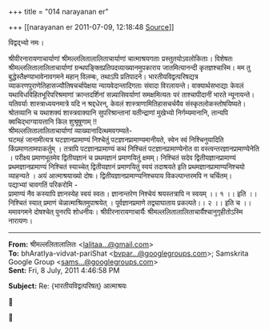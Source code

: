 +++
title = "014 narayanan er"

+++
[[narayanan er	2011-07-09, 12:18:48 [Source](https://groups.google.com/g/bvparishat/c/siDEI31hONQ)]]



विद्वद्भ्यो नमः।  

श्रीवीरनारायणाचार्याणां श्रीमल्ललितालालिताचार्याणां चात्माश्रयगताः प्रस्तुतयोऽवलोकिताः। विशेषतः श्रीमल्ललितालालिताचार्याणां ग्रन्थपङ्क्तिप्रतिपदव्याख्यानमुपकाराय जातमित्यानन्दी कृतज्ञश्चास्मि। मम तु बुद्धेस्तैक्ष्ण्याभावेनावगमने महान् विलम्बः, तथाऽपि प्रतिपादने। भारतीयविद्वत्परिषद्यत्र व्याकरणपुराणेतिहासज्यौतिषचर्चापेक्षया न्यायवेदान्तादिगताः संवादा विरलायन्ते। वाक्यार्थसभाद्याः केवलं यथाविधविहितभूरिपरिश्रमाणां क्रान्तदर्शिनां सन्न्यासिवर्याणां समक्षमित्यतः परं ताश्चापीदानीं भारते न्यूनायन्ते। यतिवर्याः शास्त्राध्ययनमात्रे यदि न श्रद्दधेरन्, केवलं शास्त्राणामितिहासचर्चयैव संस्कृतलोकस्तोषयिष्यते। श्रोतव्यानि च यथाशक्यं शास्त्रवाक्यानि सुपरिश्रान्तानां यतीन्द्राणां मुखेभ्यो निर्गम्यमानानि, तान्यपि क्वचिद्भाग्यायत्तानि किल शुश्रूषूणाम् !!  
श्रीमल्ललितालालिताचार्याणां व्याख्यानादित्थमवगम्यते-  
घटमहं जानामीत्यत्र घटज्ञानप्रामाण्यं निश्चेतुं पटज्ञानप्रामाण्यमानीयते, स्वेन स्वं निश्चिनुयादिति किंप्रमाणतामपाकर्तुम् । तत्रापि पटज्ञानप्रामाण्यं कथं निश्चितं पटज्ञानप्रामाण्येनोत वा वस्त्वन्तरज्ञानप्रामाण्येनेति । परीक्ष्य प्रमाणभूतमेव द्वितीयज्ञानं च प्रथमज्ञानं प्रमाणयितुं क्षमम्। निश्चितं सदेव द्वितीयज्ञानप्रामाण्यं
प्रथमज्ञानप्रामाण्यं निश्चितं स्याच्चेत् द्वितीयज्ञानं प्रमाणयितुं स्वयं तदाश्रयते इति प्रथमज्ञानप्रामाण्यनिश्चयो व्याहन्यते । अयं आत्माश्रयाख्यो दोषः। द्वितीयज्ञानप्रामाण्यनिश्चयाय विकल्पान्तरमपि न चर्चितम्।  
पद्याभ्यां चावगतिं परिकरोमि -  
प्रामाण्यं नैव कस्यापि ज्ञानस्येह स्वयं स्वतः। ज्ञानान्तरेण निश्चेयं श्रयस्तत्रापि न स्वयम् ।। १ ।। इति ।।  
निश्चितं स्यात् प्रमाणं चेन्नात्माश्रितमुपाश्रयेत् । पूर्वज्ञानप्रमाणे तद्व्याघाताय प्रकल्पते।। २ ।। इति च ।।  
ममावगमने दोषश्चेत् पुनरपि शोधनीयः। श्रीवीरनारायणाचार्यैः श्रीमल्ललितालालिताचार्यैश्चानुगृहीतोऽस्मि नारायणः।  
  
  

  

  

------------------------------------------------------------------------

**From:** श्रीमल्ललितालालितः \<[lalitaa...@gmail.com]()\>  
**To:** bhAratIya-vidvat-pariShat \<[bvpar...@googlegroups.com]()\>; Samskrita Google Group \<[sams...@googlegroups.com]()\>  
**Sent:** Fri, 8 July, 2011 4:46:58 PM

  
**Subject:** Re: {भारतीयविद्वत्परिषत्} आत्माश्रयः  





